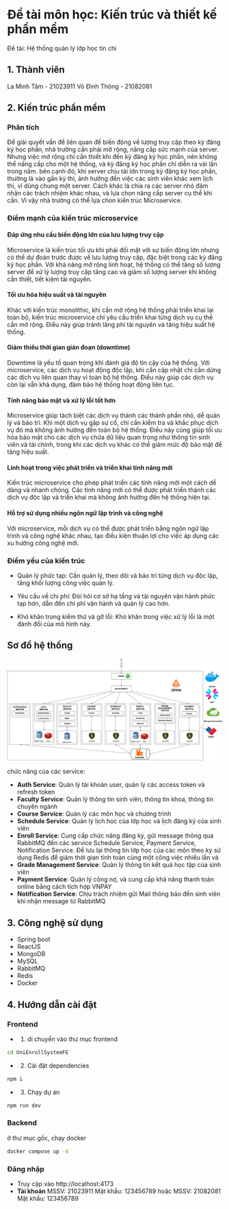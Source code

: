 # Đề tài môn học: Kiến trúc và thiết kế phần mềm

Đề tài: Hệ thống quản lý lớp học tín chỉ

## 1. Thành viên

La Minh Tâm - 21023911
Võ Đình Thông - 21082081

## 2. Kiến trúc phần mềm

### Phân tích

Để giải quyết vấn đề liên quan đế biến động về lượng truy cập theo kỳ đăng ký học phần, nhà trường cần phải mở rộng, nâng cấp sức mạnh của server. Nhưng việc mở rộng chỉ cần thiết khi đến kỳ đăng ký học phần, nên không thể nâng cấp cho một hệ thống, và kỳ đăng ký học phần chỉ diễn ra vài lần trong năm. bên cạnh đó, khi server chịu tải lớn trong kỳ đăng ký học phần, thường là vào gần kỳ thi, ảnh hướng đến việc các sinh viên khác xem lịch thi, vì dùng chung một server. Cách khác là chia ra các server nhỏ đảm nhận các trách nhiệm khác nhau, và lựa chọn nâng cấp server cụ thể khi cần. Vì vậy nhà trường có thể lựa chon kiến trúc Microservice.

### Điểm mạnh của kiến trúc microservice

#### Đáp ứng nhu cầu biến động lớn của lưu lượng truy cập

Microservice là kiến trúc tối ưu khi phải đối mặt với sự biến động lớn nhưng có thể dự đoán trước được về lưu lượng truy cập, đặc biệt trong các kỳ đăng ký học phần. Với khả năng mở rộng linh hoạt, hệ thống có thể tăng số lượng server để xử lý lượng truy cập tăng cao và giảm số lượng server khi không cần thiết, tiết kiệm tài nguyên.

#### Tối ưu hóa hiệu suất và tài nguyên

Khác với kiến trúc monolithic, khi cần mở rộng hệ thống phải triển khai lại toàn bộ, kiến trúc microservice chỉ yêu cầu triển khai từng dịch vụ cụ thể cần mở rộng. Điều này giúp tránh lãng phí tài nguyên và tăng hiệu suất hệ thống.

#### Giảm thiểu thời gian gián đoạn (downtime)

Downtime là yếu tố quan trọng khi đánh giá độ tin cậy của hệ thống. Với microservice, các dịch vụ hoạt động độc lập, khi cần cập nhật chỉ cần dừng các dịch vụ liên quan thay vì toàn bộ hệ thống. Điều này giúp các dịch vụ còn lại vẫn khả dụng, đảm bảo hệ thống hoạt động liên tục.

#### Tính năng bảo mật và xử lý lỗi tốt hơn

Microservice giúp tách biệt các dịch vụ thành các thành phần nhỏ, dễ quản lý và bảo trì. Khi một dịch vụ gặp sự cố, chỉ cần kiểm tra và khắc phục dịch vụ đó mà không ảnh hưởng đến toàn bộ hệ thống. Điều này cũng giúp tối ưu hóa bảo mật cho các dịch vụ chứa dữ liệu quan trọng như thông tin sinh viên và tài chính, trong khi các dịch vụ khác có thể giảm mức độ bảo mật để tăng hiệu suất.

#### Linh hoạt trong việc phát triển và triển khai tính năng mới

Kiến trúc microservice cho phép phát triển các tính năng mới một cách dễ dàng và nhanh chóng. Các tính năng mới có thể được phát triển thành các dịch vụ độc lập và triển khai mà không ảnh hưởng đến hệ thống hiện tại.

#### Hỗ trợ sử dụng nhiều ngôn ngữ lập trình và công nghệ

Với microservice, mỗi dịch vụ có thể được phát triển bằng ngôn ngữ lập trình và công nghệ khác nhau, tạo điều kiện thuận lợi cho việc áp dụng các xu hướng công nghệ mới.

### Điểm yếu của kiến trúc

- Quản lý phức tạp: Cần quản lý, theo dõi và bảo trì từng dịch vụ độc lập, tăng khối lượng công việc quản lý.

- Yêu cầu về chi phí: Đòi hỏi cơ sở hạ tầng và tài nguyên vận hành phức tạp hơn, dẫn đến chi phí vận hành và quản lý cao hơn.

- Khó khăn trong kiểm thử và gỡ lỗi: Khó khăn trong việc xử lý lỗi là một đánh đổi của mô hình này.

## Sơ đồ hệ thống

![sơ đồ hệ thống](./images/University-Enrollment-System.drawio.png)

chức năng của các service:

- **Auth Service**: Quản lý tài khoản user, quản lý các access token và refresh token
- **Faculty Service**: Quản lý thông tin sinh viên, thông tin khoa, thông tin chuyên ngành
- **Course Service**: Quản lý các môn học và chương trình
- **Schedule Service**: Quản lý lịch học của lớp học và lịch đăng ký của sinh viên
- **Enroll Service**: Cung cấp chức năng đăng ký, gửi message thông qua RabbitMQ đến các service Schedule Service, Payment Service, Notification Service. Để lưu lại thông tin lớp học của các môn theo kỳ sử dụng Redis để giảm thời gian tính toàn cùng một công việc nhiều lần và
- **Grade Management Service**: Quản lý thông tin kết quả học tập của sinh viên
- **Payment Service**: Quản lý công nợ, và cung cấp khả năng thanh toán online bằng cách tích hợp VNPAY
- **Notification Service**: Chịu trách nhiệm gửi Mail thông báo đến sinh viên khi nhận message từ RabbitMQ

## 3. Công nghệ sử dụng

- Spring boot
- ReactJS
- MongoDB
- MySQL
- RabbitMQ
- Redis
- Docker

## 4. Hướng dẫn cài đặt

### Frontend

- 1. di chuyển vào thư mục frontend

```bash
cd UniEnrollSystemFE
```

- 2. Cài đặt dependencies

```bash
npm i
```

- 3. Chạy dự án

```bash
npm run dev
```

### Backend

ở thư mục gốc, chạy docker

```bash
docker compose up -d
```

### Đăng nhập
- Truy cập vào http://localhost:4173
- **Tài khoản**
MSSV: 21023911
Mật khẩu: 123456789
hoặc
MSSV: 21082081
Mật khẩu: 123456789

